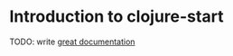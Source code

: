 # Introduction to clojure-start

TODO: write [great documentation](http://jacobian.org/writing/what-to-write/)
